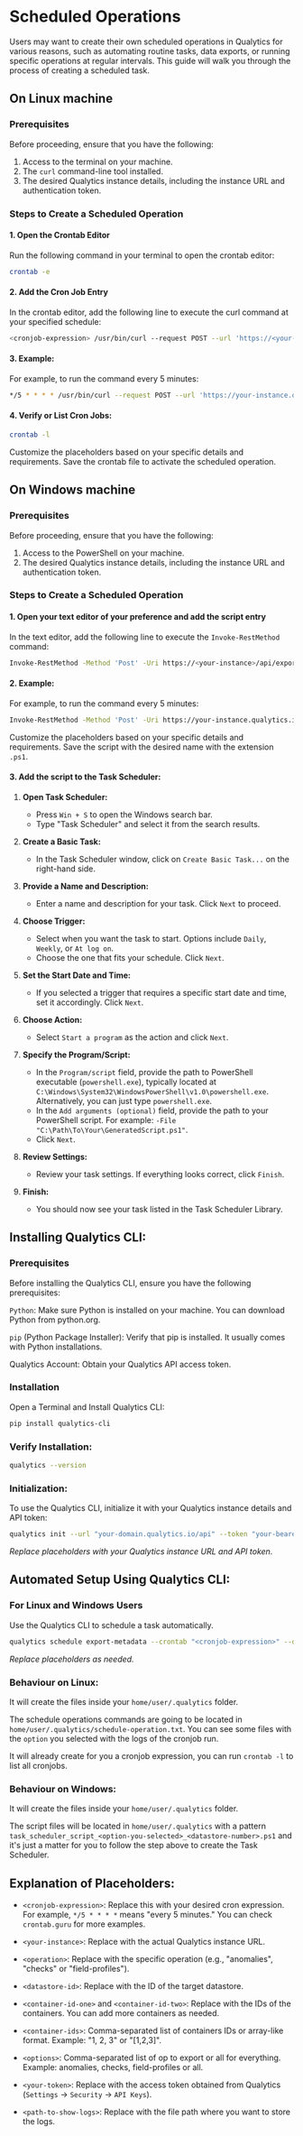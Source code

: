 # Scheduled Operations

Users may want to create their own scheduled operations in Qualytics for various reasons, such as automating routine tasks, data exports, or running specific operations at regular intervals. This guide will walk you through the process of creating a scheduled task.

## On Linux machine

### Prerequisites
Before proceeding, ensure that you have the following:

1. Access to the terminal on your machine.
2. The `curl` command-line tool installed.
3. The desired Qualytics instance details, including the instance URL and authentication token.


### Steps to Create a Scheduled Operation

#### 1. Open the Crontab Editor

Run the following command in your terminal to open the crontab editor:

```bash
crontab -e
```

#### 2. Add the Cron Job Entry

In the crontab editor, add the following line to execute the curl command at your specified schedule:

```bash
<cronjob-expression> /usr/bin/curl --request POST --url 'https://<your-instance>.qualytics.io/api/export/<operation>?datastore=<datastore-id>&containers=<container-id-one>&containers=<container-id-two>' --header 'Authorization: Bearer <your-token>' >> <path-to-show-logs> 2>&1
```

#### 3. Example:
For example, to run the command every 5 minutes:

```bash
*/5 * * * * /usr/bin/curl --request POST --url 'https://your-instance.qualytics.io/api/export/anomalies?datastore=123&containers=14&containers=16' --header 'Authorization: Bearer eyJhbGciOiJIUzI1NiIsInR5cCI6IkpXVCJ9...' >> /path/to/show/logs.txt 2>&1
```
#### 4. Verify or List Cron Jobs:

```bash
crontab -l
```

Customize the placeholders based on your specific details and requirements. Save the crontab file to activate the scheduled operation.


## On Windows machine
### Prerequisites
Before proceeding, ensure that you have the following:

1. Access to the PowerShell on your machine.
3. The desired Qualytics instance details, including the instance URL and authentication token.


### Steps to Create a Scheduled Operation

#### 1. Open your text editor of your preference and add the script entry

In the text editor, add the following line to execute the `Invoke-RestMethod` command:

```bash
Invoke-RestMethod -Method 'Post' -Uri https://<your-instance>/api/export/anomalies?datastore=<datastore-id>&containers=<container-id-one>&containers=<container-id-two> -Headers @{'Authorization' = 'Bearer <your-token>'; 'Content-Type' = 'application/json'}
```

#### 2. Example:
For example, to run the command every 5 minutes:

```bash
Invoke-RestMethod -Method 'Post' -Uri https://your-instance.qualytics.io/api/export/anomalies?datastore=123&containers=44&containers=22 -Headers @{'Authorization' = 'Bearer eyJhbGciOiJIUzI1NiIsInR5cCI6IkpXVCJ9...'; 'Content-Type' = 'application/json'}
```

Customize the placeholders based on your specific details and requirements. Save the script with the desired name with the extension `.ps1`.

#### 3. Add the script to the Task Scheduler:

1. **Open Task Scheduler:**
    - Press `Win + S` to open the Windows search bar.
    - Type "Task Scheduler" and select it from the search results.

2. **Create a Basic Task:**
    - In the Task Scheduler window, click on `Create Basic Task...` on the right-hand side.

3. **Provide a Name and Description:**
    - Enter a name and description for your task. Click `Next` to proceed.

4. **Choose Trigger:**
    - Select when you want the task to start. Options include `Daily`, `Weekly`, or `At log on`.
    - Choose the one that fits your schedule. Click `Next`.

5. **Set the Start Date and Time:**
    - If you selected a trigger that requires a specific start date and time, set it accordingly. Click `Next`.

6. **Choose Action:**
    - Select `Start a program` as the action and click `Next`.

7. **Specify the Program/Script:**
    - In the `Program/script` field, provide the path to PowerShell executable (`powershell.exe`), typically located at `C:\Windows\System32\WindowsPowerShell\v1.0\powershell.exe`. Alternatively, you can just type `powershell.exe`.
    - In the `Add arguments (optional)` field, provide the path to your PowerShell script. For example: `-File "C:\Path\To\Your\GeneratedScript.ps1"`.
    - Click `Next`.

8. **Review Settings:**
    - Review your task settings. If everything looks correct, click `Finish`.

9. **Finish:**
    - You should now see your task listed in the Task Scheduler Library.

## Installing Qualytics CLI:

### Prerequisites
Before installing the Qualytics CLI, ensure you have the following prerequisites:

`Python`: Make sure Python is installed on your machine. You can download Python from python.org.

`pip` (Python Package Installer): Verify that pip is installed. It usually comes with Python installations.

Qualytics Account: Obtain your Qualytics API access token.

### Installation
Open a Terminal and Install Qualytics CLI:

```bash
pip install qualytics-cli
```

### Verify Installation:

```bash
qualytics --version
```

### Initialization:

To use the Qualytics CLI, initialize it with your Qualytics instance details and API token:

```bash
qualytics init --url "your-domain.qualytics.io/api" --token "your-bearer-token"
```
    
_Replace placeholders with your Qualytics instance URL and API token._


## Automated Setup Using Qualytics CLI:

### For Linux and Windows Users

Use the Qualytics CLI to schedule a task automatically.

```bash
qualytics schedule export-metadata --crontab "<cronjob-expression>" --datastore <datastore-id> --containers <container-ids> --options <metadata-options>
```

_Replace placeholders as needed._

### Behaviour on Linux:

It will create the files inside your `home/user/.qualytics` folder.

The schedule operations commands are going to be located in `home/user/.qualytics/schedule-operation.txt`.
You can see some files with the `option` you selected with the logs of the cronjob run.

It will already create for you a cronjob expression, you can run `crontab -l` to list all cronjobs.

### Behaviour on Windows:

It will create the files inside your `home/user/.qualytics` folder.

The script files will be located in `home/user/.qualytics` with a pattern `task_scheduler_script_<option-you-selected>_<datastore-number>.ps1` and it's just a matter for you to follow the step above to create the Task Scheduler.

## Explanation of Placeholders:

* `<cronjob-expression>`: Replace this with your desired cron expression. For example, `*/5 * * * *` means "every 5 minutes." You can check `crontab.guru` for more examples.

* `<your-instance>`: Replace with the actual Qualytics instance URL.

* `<operation>`: Replace with the specific operation (e.g., "anomalies", "checks" or "field-profiles").

* `<datastore-id>`: Replace with the ID of the target datastore.

* `<container-id-one>` and `<container-id-two>`: Replace with the IDs of the containers. You can add more containers as needed.

* `<container-ids>`: Comma-separated list of containers IDs or array-like format. Example: "1, 2, 3" or "[1,2,3]".

* `<options>`: Comma-separated list of op to export or all for everything. Example: anomalies, checks, field-profiles or all.

* `<your-token>`: Replace with the access token obtained from Qualytics (`Settings` -> `Security` -> `API Keys`).

* `<path-to-show-logs>`: Replace with the file path where you want to store the logs.

